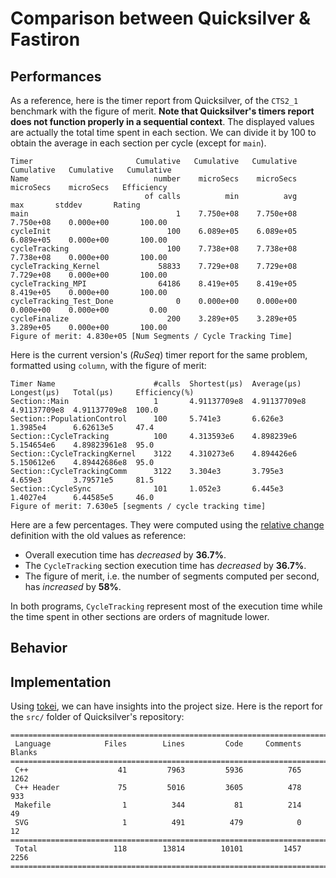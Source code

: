  # Comparison between Quicksilver & Fastiron

## Performances

As a reference, here is the timer report from Quicksilver, of the `CTS2_1` benchmark with the figure of 
merit. **Note that Quicksilver's timers report does not function properly in a sequential context**. The 
displayed values are actually the total time spent in each section. We can divide it by 100 to obtain 
the average in each section per cycle (except for `main`).

```
Timer                       Cumulative   Cumulative   Cumulative   Cumulative   Cumulative   Cumulative
Name                            number    microSecs    microSecs    microSecs    microSecs   Efficiency
                              of calls          min          avg          max       stddev       Rating
main                                 1    7.750e+08    7.750e+08    7.750e+08    0.000e+00       100.00
cycleInit                          100    6.089e+05    6.089e+05    6.089e+05    0.000e+00       100.00
cycleTracking                      100    7.738e+08    7.738e+08    7.738e+08    0.000e+00       100.00
cycleTracking_Kernel             58833    7.729e+08    7.729e+08    7.729e+08    0.000e+00       100.00
cycleTracking_MPI                64186    8.419e+05    8.419e+05    8.419e+05    0.000e+00       100.00
cycleTracking_Test_Done              0    0.000e+00    0.000e+00    0.000e+00    0.000e+00         0.00
cycleFinalize                      200    3.289e+05    3.289e+05    3.289e+05    0.000e+00       100.00
Figure of merit: 4.830e+05 [Num Segments / Cycle Tracking Time]
```

Here is the current version's (_RuSeq_) timer report for the same problem, formatted using `column`, with 
the figure of merit:

```
Timer Name                      #calls  Shortest(µs)  Average(µs)   Longest(µs)   Total(µs)     Efficiency(%)
Section::Main                   1       4.91137709e8  4.91137709e8  4.91137709e8  4.91137709e8  100.0
Section::PopulationControl      100     5.741e3       6.626e3       1.3985e4      6.62613e5     47.4
Section::CycleTracking          100     4.313593e6    4.898239e6    5.154654e6    4.89823961e8  95.0
Section::CycleTrackingKernel    3122    4.310273e6    4.894426e6    5.150612e6    4.89442686e8  95.0
Section::CycleTrackingComm      3122    3.304e3       3.795e3       4.659e3       3.79571e5     81.5
Section::CycleSync              101     1.052e3       6.445e3       1.4027e4      6.44585e5     46.0
Figure of merit: 7.630e5 [segments / cycle tracking time]
```

Here are a few percentages. They were computed using the [relative change][1] definition with the old 
values as reference:

- Overall execution time has _decreased_ by **36.7%**.
- The `CycleTracking` section execution time has _decreased_ by **36.7%**.
- The figure of merit, i.e. the number of segments computed per second, has 
  _increased_ by **58%**.

In both programs, `CycleTracking` represent most of the execution time while the time spent in 
other sections are orders of magnitude lower.

## Behavior

## Implementation

Using [tokei][2], we can have insights into the project size.
Here is the report for the `src/` folder of Quicksilver's repository: 

```
===============================================================================
 Language            Files        Lines         Code     Comments       Blanks
===============================================================================
 C++                    41         7963         5936          765         1262
 C++ Header             75         5016         3605          478          933
 Makefile                1          344           81          214           49
 SVG                     1          491          479            0           12
===============================================================================
 Total                 118        13814        10101         1457         2256
===============================================================================
```

[1]: https://en.wikipedia.org/wiki/Relative_change_and_difference#Definition
[2]: https://github.com/XAMPPRocky/tokei